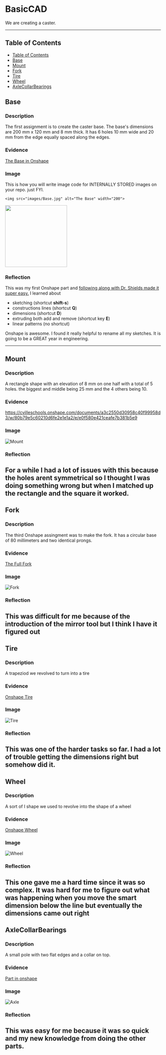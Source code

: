 # BasicCAD

We are creating a caster.

---
## Table of Contents
* [Table of Contents](#Table-of-Contents)
* [Base](#Base)
* [Mount](#Mount)
* [Fork](#Fork)
* [Tire](#Tire)
* [Wheel](#Wheel)
* [AxleCollarBearings](#AxleCollarBearings)

## Base

### Description

The first assignment is to create the caster base.  The base's dimensions are 200 mm x 120 mm and 8 mm thick.  It has 6 holes 10 mm wide and 20 mm from the edge equally spaced along the edges.

### Evidence
[The Base in Onshape](https://cvilleschools.onshape.com/documents/0d70f655203ca304cb3c5b7d/w/f55603f962f6fc74f5548a68/e/41d730c570a8d75fce9f51b6)

### Image
This is how you will write image code for INTERNALLY STORED images on your repo.   just FYI.
~~~
<img src="images/Base.jpg" alt="The Base" width="200">
~~~
<img src="https://github.com/OneCHSEngr/BasicCAD/blob/master/images/Base.jpg" width="200">

### Reflection

This was my first Onshape part and [following along with Dr. Shields made it super easy.](https://www.youtube.com/watch?v=93BFUD-HAG8&feature=emb_title&scrlybrkr=5670f0b4)  I learned about 
* sketching (shortcut **shift-s**)
* constructions lines (shortcut **Q**)
* dimensions (shortcut **D**)
* extruding both add and remove (shortcut key **E**)
* linear patterns (no shortcut)

Onshape is awesome.  I found it really helpful to rename all my sketches.  It is going to be a GREAT year in engineering.

---


## Mount

### Description
A rectangle shape with an elevation of 8 mm on one half with a total of 5 holes. the biggest and middle being 25 mm and the 4 others being 10.
### Evidence
https://cvilleschools.onshape.com/documents/a3c2550d30958c40f99958d3/w/80b79e5c60210d6fe2e1e1a2/e/e0f580e421ceafe7b381b5e9
### Image
![Mount](https://user-images.githubusercontent.com/71342179/97067404-f1b87580-158a-11eb-8e7c-e110f2df12e1.PNG)

### Reflection
For a while I had a lot of issues with this because the holes arent symmetrical so I thought I was doing something wrong but when I matched up the rectangle and the square it worked.
---


## Fork

### Description
The third Onshape assingment was to make the fork. It has a circular base of 80 millimeters and two identical prongs.
### Evidence
[The Full Fork](https://cvilleschools.onshape.com/documents/25c4cb4b1a5337e5e5844fdf/w/47679b46742962c05fa6b1e4/e/423d1a3a797de42c3bad77b7)
### Image
![Fork](https://user-images.githubusercontent.com/71342179/96913160-4536a080-1471-11eb-8c3b-8b00408f846e.PNG)

### Reflection

This was difficult for me because of the introduction of the mirror tool but I think I have it figured out
---


## Tire

### Description
A trapeziod we revolved to turn into a tire
### Evidence
[Onshape Tire](https://cvilleschools.onshape.com/documents/9a048b9a6dd8dd88710b13e3/w/0ced163be124f05c75a8458a/e/95116ffa1afd32593e0464d6)
### Image
![Tire](https://user-images.githubusercontent.com/71342179/96913420-95156780-1471-11eb-99f2-d1dbe81ce045.PNG)

### Reflection
This was one of the harder tasks so far. I had a lot of trouble getting the dimensions right but somehow did it.
---


## Wheel

### Description
A sort of I shape we used to revolve into the shape of a wheel
### Evidence
[Onshape Wheel](https://cvilleschools.onshape.com/documents/d57a99365cc12a9ce01e05ad/w/08ade223c582022779ee3271/e/bf6af9495712ed3fb2ee178e)
### Image
![Wheel](https://user-images.githubusercontent.com/71342179/96913478-ac545500-1471-11eb-851e-395824191ea8.PNG)
### Reflection
This one gave me a hard time since it was so complex. It was hard for me to figure out what was happening when you move the smart dimension below the line but eventually the dimensions came out right
---


## AxleCollarBearings

### Description
A small pole with two flat edges and a collar on top.
### Evidence
[Part in onshape](https://cvilleschools.onshape.com/documents/3b4647e9aa2aa6e94bd78b6c/w/97952f349cb144ddd4fc75bb/e/413092549a752bd5afe455eb)
### Image
![Axle](https://user-images.githubusercontent.com/71342179/96913977-5df38600-1472-11eb-8a9b-1a5f15d1f142.PNG)
### Reflection
This was easy for me because it was so quick and my new knowledge from doing the other parts.
---
